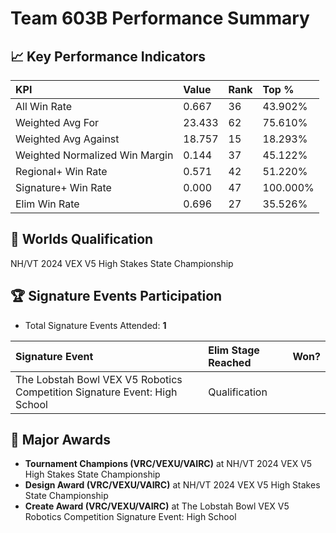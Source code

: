 # Team 603B Performance Summary

## 📈 Key Performance Indicators
| KPI | Value | Rank | Top % |
|:---|:---|:---|:---|
| All Win Rate | 0.667 | 36 | 43.902% |
| Weighted Avg For | 23.433 | 62 | 75.610% |
| Weighted Avg Against | 18.757 | 15 | 18.293% |
| Weighted Normalized Win Margin | 0.144 | 37 | 45.122% |
| Regional+ Win Rate | 0.571 | 42 | 51.220% |
| Signature+ Win Rate | 0.000 | 47 | 100.000% |
| Elim Win Rate | 0.696 | 27 | 35.526% |


## 🎯 Worlds Qualification
NH/VT 2024 VEX V5 High Stakes State Championship

## 🏆 Signature Events Participation
- Total Signature Events Attended: **1**

| Signature Event | Elim Stage Reached | Won? |
|:----------------|:-------------------|:----|
| The Lobstah Bowl VEX V5 Robotics Competition Signature Event: High School | Qualification |  |


## 🥇 Major Awards
- **Tournament Champions (VRC/VEXU/VAIRC)** at NH/VT 2024 VEX V5 High Stakes State Championship
- **Design Award (VRC/VEXU/VAIRC)** at NH/VT 2024 VEX V5 High Stakes State Championship
- **Create Award (VRC/VEXU/VAIRC)** at The Lobstah Bowl VEX V5 Robotics Competition Signature Event: High School

